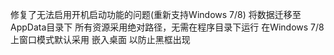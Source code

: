 修复了无法启用开机启动功能的问题(重新支持Windows 7/8)
将数据迁移至AppData目录下
所有资源采用绝对路径，无需在程序目录下运行
在Windows 7/8上窗口模式默认采用 嵌入桌面 以防止黑框出现